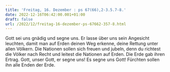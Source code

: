 ```yaml
---
title: 'Freitag, 16. Dezember : ps 67(66),2-3.5.7-8.'
date: 2022-12-16T06:42:00.001+01:00
draft: false
url: /2022/12/freitag-16-dezember-ps-67662-357-8.html
---
```


Gott sei uns gnädig und segne uns. Er lasse über uns sein Angesicht leuchten, damit man auf Erden deinen Weg erkenne, deine Rettung unter allen Völkern. Die Nationen sollen sich freuen und jubeln, denn du richtest die Völker nach Recht und leitest die Nationen auf Erden. Die Erde gab ihren Ertrag. Gott, unser Gott, er segne uns! Es segne uns Gott! Fürchten sollen ihn alle Enden der Erde.